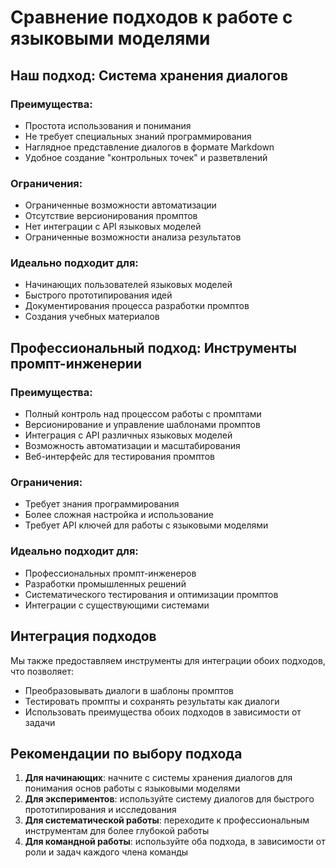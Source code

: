 # Сравнение подходов к работе с языковыми моделями

## Наш подход: Система хранения диалогов

### Преимущества:
- Простота использования и понимания
- Не требует специальных знаний программирования
- Наглядное представление диалогов в формате Markdown
- Удобное создание "контрольных точек" и разветвлений

### Ограничения:
- Ограниченные возможности автоматизации
- Отсутствие версионирования промптов
- Нет интеграции с API языковых моделей
- Ограниченные возможности анализа результатов

### Идеально подходит для:
- Начинающих пользователей языковых моделей
- Быстрого прототипирования идей
- Документирования процесса разработки промптов
- Создания учебных материалов

## Профессиональный подход: Инструменты промпт-инженерии

### Преимущества:
- Полный контроль над процессом работы с промптами
- Версионирование и управление шаблонами промптов
- Интеграция с API различных языковых моделей
- Возможность автоматизации и масштабирования
- Веб-интерфейс для тестирования промптов

### Ограничения:
- Требует знания программирования
- Более сложная настройка и использование
- Требует API ключей для работы с языковыми моделями

### Идеально подходит для:
- Профессиональных промпт-инженеров
- Разработки промышленных решений
- Систематического тестирования и оптимизации промптов
- Интеграции с существующими системами

## Интеграция подходов

Мы также предоставляем инструменты для интеграции обоих подходов, что позволяет:
- Преобразовывать диалоги в шаблоны промптов
- Тестировать промпты и сохранять результаты как диалоги
- Использовать преимущества обоих подходов в зависимости от задачи

## Рекомендации по выбору подхода

1. **Для начинающих**: начните с системы хранения диалогов для понимания основ работы с языковыми моделями
2. **Для экспериментов**: используйте систему диалогов для быстрого прототипирования и исследования
3. **Для систематической работы**: переходите к профессиональным инструментам для более глубокой работы
4. **Для командной работы**: используйте оба подхода, в зависимости от роли и задач каждого члена команды

